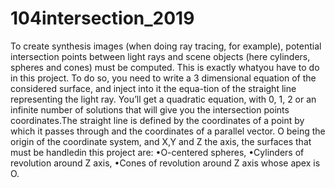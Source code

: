 # 104intersection_2019

To create synthesis images (when doing ray tracing, for example), potential intersection points between light rays and scene objects (here cylinders, spheres and cones) must be computed. 
This is exactly whatyou have to do in this project. To do so, you need to write a 3 dimensional equation of the considered surface, and inject into it the equa-tion of the straight line representing the light ray. 
You’ll get a quadratic equation, with 0, 1, 2 or an infinite number of solutions that will give you the intersection points coordinates.The straight line is defined by the coordinates of a point by which it passes through and the coordinates of a parallel vector.
O being the origin of the coordinate system, and X,Y and Z the axis, the surfaces that must be handledin this project are:
•O-centered spheres,
•Cylinders of revolution around Z axis,
•Cones of revolution around Z axis whose apex is O.
